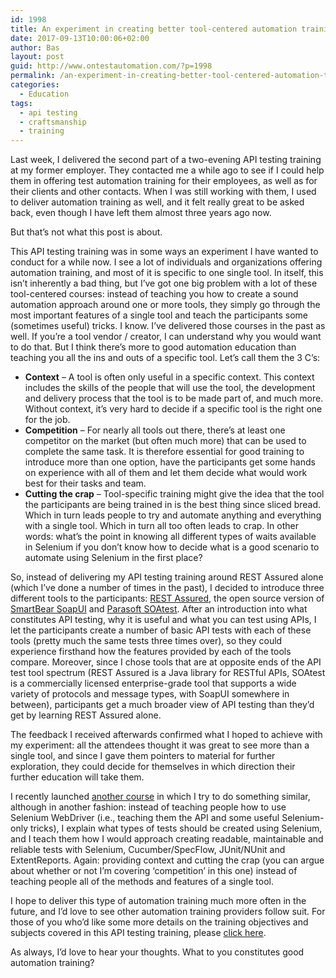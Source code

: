 ```yaml
---
id: 1998
title: An experiment in creating better tool-centered automation training
date: 2017-09-13T10:00:06+02:00
author: Bas
layout: post
guid: http://www.ontestautomation.com/?p=1998
permalink: /an-experiment-in-creating-better-tool-centered-automation-training/
categories:
  - Education
tags:
  - api testing
  - craftsmanship
  - training
---
```

Last week, I delivered the second part of a two-evening API testing training at my former employer. They contacted me a while ago to see if I could help them in offering test automation training for their employees, as well as for their clients and other contacts. When I was still working with them, I used to deliver automation training as well, and it felt really great to be asked back, even though I have left them almost three years ago now.

But that&#8217;s not what this post is about.

This API testing training was in some ways an experiment I have wanted to conduct for a while now. I see a lot of individuals and organizations offering automation training, and most of it is specific to one single tool. In itself, this isn&#8217;t inherently a bad thing, but I&#8217;ve got one big problem with a lot of these tool-centered courses: instead of teaching you how to create a sound automation approach around one or more tools, they simply go through the most important features of a single tool and teach the participants some (sometimes useful) tricks. I know. I&#8217;ve delivered those courses in the past as well. If you&#8217;re a tool vendor / creator, I can understand why you would want to do that. But I think there&#8217;s more to good automation education than teaching you all the ins and outs of a specific tool. Let&#8217;s call them the 3 C&#8217;s:

  * **Context** &#8211; A tool is often only useful in a specific context. This context includes the skills of the people that will use the tool, the development and delivery process that the tool is to be made part of, and much more. Without context, it&#8217;s very hard to decide if a specific tool is the right one for the job.
  * **Competition** &#8211; For nearly all tools out there, there&#8217;s at least one competitor on the market (but often much more) that can be used to complete the same task. It is therefore essential for good training to introduce more than one option, have the participants get some hands on experience with all of them and let them decide what would work best for their tasks and team.
  * **Cutting the crap** &#8211; Tool-specific training might give the idea that the tool the participants are being trained in is the best thing since sliced bread. Which in turn leads people to try and automate anything and everything with a single tool. Which in turn all too often leads to crap. In other words: what&#8217;s the point in knowing all different types of waits available in Selenium if you don&#8217;t know how to decide what is a good scenario to automate using Selenium in the first place?

So, instead of delivering my API testing training around REST Assured alone (which I&#8217;ve done a number of times in the past), I decided to introduce three different tools to the participants: <a href="http://rest-assured.io/" target="_blank">REST Assured</a>, the open source version of <a href="https://www.soapui.org/open-source.html" target="_blank">SmartBear SoapUI</a> and <a href="https://www.parasoft.com/product/soatest/" target="_blank">Parasoft SOAtest</a>. After an introduction into what constitutes API testing, why it is useful and what you can test using APIs, I let the participants create a number of basic API tests with each of these tools (pretty much the same tests three times over), so they could experience firsthand how the features provided by each of the tools compare. Moreover, since I chose tools that are at opposite ends of the API test tool spectrum (REST Assured is a Java library for RESTful APIs, SOAtest is a commercially licensed enterprise-grade tool that supports a wide variety of protocols and message types, with SoapUI somewhere in between), participants get a much broader view of API testing than they&#8217;d get by learning REST Assured alone.

The feedback I received afterwards confirmed what I hoped to achieve with my experiment: all the attendees thought it was great to see more than a single tool, and since I gave them pointers to material for further exploration, they could decide for themselves in which direction their further education will take them.

I recently launched <a href="http://www.ontestautomation.com/training/building-great-end-to-end-tests-with-selenium-and-cucumber-specflow/" target="_blank">another course</a> in which I try to do something similar, although in another fashion: instead of teaching people how to use Selenium WebDriver (i.e., teaching them the API and some useful Selenium-only tricks), I explain what types of tests should be created using Selenium, and I teach them how I would approach creating readable, maintainable and reliable tests with Selenium, Cucumber/SpecFlow, JUnit/NUnit and ExtentReports. Again: providing context and cutting the crap (you can argue about whether or not I&#8217;m covering &#8216;competition&#8217; in this one) instead of teaching people all of the methods and features of a single tool.

I hope to deliver this type of automation training much more often in the future, and I&#8217;d love to see other automation training providers follow suit. For those of you who&#8217;d like some more details on the training objectives and subjects covered in this API testing training, please <a href="http://www.ontestautomation.com/training/introduction-to-api-test-automation/" target="_blank">click here</a>.

As always, I&#8217;d love to hear your thoughts. What to you constitutes good automation training?